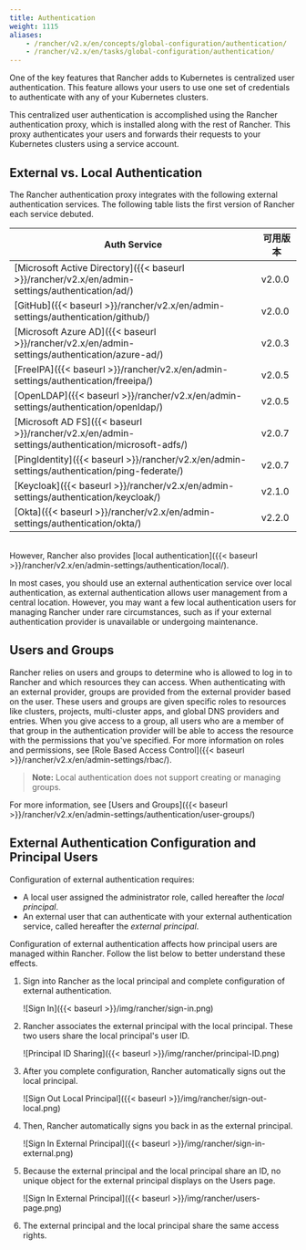 ```yaml
---
title: Authentication
weight: 1115
aliases:
    - /rancher/v2.x/en/concepts/global-configuration/authentication/
    - /rancher/v2.x/en/tasks/global-configuration/authentication/
---
```


One of the key features that Rancher adds to Kubernetes is centralized user authentication. This feature allows your users to use one set of credentials to authenticate with any of your Kubernetes clusters.

This centralized user authentication is accomplished using the Rancher authentication proxy, which is installed along with the rest of Rancher. This proxy authenticates your users and forwards their requests to your Kubernetes clusters using a service account.

<!-- todomark add diagram -->

## External vs. Local Authentication

The Rancher authentication proxy integrates with the following external authentication services. The following table lists the first version of Rancher each service debuted.

| Auth Service                                                                                     | 可用版本  |
| ------------------------------------------------------------------------------------------------ | ---------------- |
| [Microsoft Active Directory]({{< baseurl >}}/rancher/v2.x/en/admin-settings/authentication/ad/)  | v2.0.0           |
| [GitHub]({{< baseurl >}}/rancher/v2.x/en/admin-settings/authentication/github/)                  | v2.0.0           |
| [Microsoft Azure AD]({{< baseurl >}}/rancher/v2.x/en/admin-settings/authentication/azure-ad/)    | v2.0.3           |
| [FreeIPA]({{< baseurl >}}/rancher/v2.x/en/admin-settings/authentication/freeipa/)                | v2.0.5           |
| [OpenLDAP]({{< baseurl >}}/rancher/v2.x/en/admin-settings/authentication/openldap/)              | v2.0.5           |
| [Microsoft AD FS]({{< baseurl >}}/rancher/v2.x/en/admin-settings/authentication/microsoft-adfs/) | v2.0.7           |
| [PingIdentity]({{< baseurl >}}/rancher/v2.x/en/admin-settings/authentication/ping-federate/)     | v2.0.7           |
| [Keycloak]({{< baseurl >}}/rancher/v2.x/en/admin-settings/authentication/keycloak/)              | v2.1.0           |
| [Okta]({{< baseurl >}}/rancher/v2.x/en/admin-settings/authentication/okta/)                      | v2.2.0           |
<br/>
However, Rancher also provides [local authentication]({{< baseurl >}}/rancher/v2.x/en/admin-settings/authentication/local/).

In most cases, you should use an external authentication service over local authentication, as external authentication allows user management from a central location. However, you may want a few local authentication users for managing Rancher under rare circumstances, such as if your external authentication provider is unavailable or undergoing maintenance.

## Users and Groups

Rancher relies on users and groups to determine who is allowed to log in to Rancher and which resources they can access. When authenticating with an external provider, groups are provided from the external provider based on the user. These users and groups are given specific roles to resources like clusters, projects, multi-cluster apps, and global DNS providers and entries. When you give access to a group, all users who are a member of that group in the authentication provider will be able to access the resource with the permissions that you've specified. For more information on roles and permissions, see [Role Based Access Control]({{< baseurl >}}/rancher/v2.x/en/admin-settings/rbac/).

> **Note:** Local authentication does not support creating or managing groups.

For more information, see [Users and Groups]({{< baseurl >}}/rancher/v2.x/en/admin-settings/authentication/user-groups/)

## External Authentication Configuration and Principal Users

Configuration of external authentication requires:

- A local user assigned the administrator role, called hereafter the _local principal_.
- An external user that can authenticate with your external authentication service, called hereafter the _external principal_.

Configuration of external authentication affects how principal users are managed within Rancher. Follow the list below to better understand these effects.

1. Sign into Rancher as the local principal and complete configuration of external authentication.

	![Sign In]({{< baseurl >}}/img/rancher/sign-in.png)

2. Rancher associates the external principal with the local principal. These two users share the local principal's user ID.

	![Principal ID Sharing]({{< baseurl >}}/img/rancher/principal-ID.png)

3. After you complete configuration, Rancher automatically signs out the local principal.

	![Sign Out Local Principal]({{< baseurl >}}/img/rancher/sign-out-local.png)

4. Then, Rancher automatically signs you back in as the external principal.

	![Sign In External Principal]({{< baseurl >}}/img/rancher/sign-in-external.png)

5. Because the external principal and the local principal share an ID, no unique object for the external principal displays on the Users page.

	![Sign In External Principal]({{< baseurl >}}/img/rancher/users-page.png)

6. The external principal and the local principal share the same access rights.
